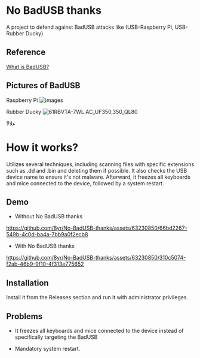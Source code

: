 # No BadUSB thanks
A project to defend against BadUSB attacks like (USB-Raspberry Pi, USB-Rubber Ducky)

## Reference

  [What is BadUSB?](https://en.wikipedia.org/wiki/BadUSB)

## Pictures of BadUSB 
Raspberry Pi
![images](https://github.com/8yr/No-BadUSB-thanks/assets/63230850/f1dd1936-9353-4eb8-b74b-afc43dd541fb)


Rubber Ducky
![61RBVTA-7WL _AC_UF350,350_QL80_](https://github.com/8yr/No-BadUSB-thanks/assets/63230850/4dad38f0-008b-46b6-bc2f-51742c04363c)

ٌعلالا
# How it works?

Utilizes several techniques, including scanning files with specific extensions such as .dd and .bin and deleting them if possible. It also checks the USB device name to ensure it's not malware. Afterward, it freezes all keyboards and mice connected to the device, followed by a system restart.

## Demo

- Without No BadUSB thanks


https://github.com/8yr/No-BadUSB-thanks/assets/63230850/66bd2267-549b-4c0d-ba4a-7bb9a0f2ecb8



- With No BadUSB thanks


https://github.com/8yr/No-BadUSB-thanks/assets/63230850/310c5074-f2ab-46b9-9f10-4f313e775652



## Installation

Install it from the Releases section and run it with administrator privileges.

## Problems

- It freezes all keyboards and mice connected to the device instead of specifically targeting the BadUSB

- Mandatory system restart.
